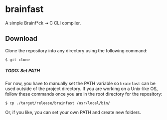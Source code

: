 # brainfast
A simple Brainf*ck ⇸ C CLI compiler.

## Download
Clone the repository into any directory using the following command:
```
$ git clone
```

##### TODO: Set PATH 
For now, you have to manually set the PATH variable so `brainfast` can be used outside of the 
project directory. If you are working on a Unix-like OS, follow these commands once you are in the root 
directory for the repository:
```
$ cp ./target/release/brainfast /usr/local/bin/
```
Or, if you like, you can set your own PATH and create new folders. 
